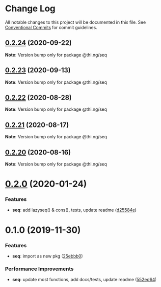 # Change Log

All notable changes to this project will be documented in this file.
See [Conventional Commits](https://conventionalcommits.org) for commit guidelines.

## [0.2.24](https://github.com/thi-ng/umbrella/compare/@thi.ng/seq@0.2.23...@thi.ng/seq@0.2.24) (2020-09-22)

**Note:** Version bump only for package @thi.ng/seq





## [0.2.23](https://github.com/thi-ng/umbrella/compare/@thi.ng/seq@0.2.22...@thi.ng/seq@0.2.23) (2020-09-13)

**Note:** Version bump only for package @thi.ng/seq





## [0.2.22](https://github.com/thi-ng/umbrella/compare/@thi.ng/seq@0.2.21...@thi.ng/seq@0.2.22) (2020-08-28)

**Note:** Version bump only for package @thi.ng/seq





## [0.2.21](https://github.com/thi-ng/umbrella/compare/@thi.ng/seq@0.2.20...@thi.ng/seq@0.2.21) (2020-08-17)

**Note:** Version bump only for package @thi.ng/seq





## [0.2.20](https://github.com/thi-ng/umbrella/compare/@thi.ng/seq@0.2.19...@thi.ng/seq@0.2.20) (2020-08-16)

**Note:** Version bump only for package @thi.ng/seq





# [0.2.0](https://github.com/thi-ng/umbrella/compare/@thi.ng/seq@0.1.0...@thi.ng/seq@0.2.0) (2020-01-24)

### Features

* **seq:** add lazyseq() & cons(), tests, update readme ([d25584e](https://github.com/thi-ng/umbrella/commit/d25584ed9b9600629d13f8f59217a3777372bb16))

# 0.1.0 (2019-11-30)

### Features

* **seq:** import as new pkg ([25ebbb0](https://github.com/thi-ng/umbrella/commit/25ebbb00d8f992beaf4eaa0c855337c5932d6c1c))

### Performance Improvements

* **seq:** update most functions, add docs/tests, update readme ([552ed64](https://github.com/thi-ng/umbrella/commit/552ed646b5527569777500d0235de8e6d19ec67a))
